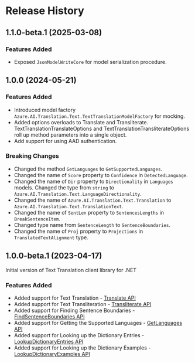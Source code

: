 # Release History

## 1.1.0-beta.1 (2025-03-08)

### Features Added

- Exposed `JsonModelWriteCore` for model serialization procedure.

## 1.0.0 (2024-05-21)

### Features Added

- Introduced model factory `Azure.AI.Translation.Text.TextTranslationModelFactory` for mocking.
- Added options overloads to Translate and Transliterate. TextTranslationTranslateOptions and TextTranslationTransliterateOptions roll up method parameters into a single object.
- Add support for using AAD authentication.

### Breaking Changes

- Changed the method `GetLanguages` to `GetSupportedLanguages`.
- Changed the name of `Score` property to `Confidence` in `DetectedLanguage`.
- Changed the name of `Dir` property to `Directionality` in `Languages` models. Changed the type from `string` to `Azure.AI.Translation.Text.LanguageDirectionality`.
- Changed the name of `Azure.AI.Translation.Text.Translation` to `Azure.AI.Translation.Text.TranslationText`.
- Changed the name of `SentLen` property to `SentencesLengths` in `BreakSentenceItem`.
- Changed type name from `SentenceLength` to `SentenceBoundaries`.
- Changed the name of `Proj` property to `Projections` in `TranslatedTextAlignment` type.

## 1.0.0-beta.1 (2023-04-17)
Initial version of Text Translation client library for .NET

### Features Added
- Added support for Text Translation - [Translate API](https://learn.microsoft.com/azure/cognitive-services/translator/reference/v3-0-translate)
- Added support for Text Transliteration - [Transliterate API](https://learn.microsoft.com/azure/cognitive-services/translator/reference/v3-0-transliterate)
- Added support for Finding Sentence Boundaries - [FindSentenceBoundaries API](https://learn.microsoft.com/azure/cognitive-services/translator/reference/v3-0-break-sentence)
- Added support for Getting the Supported Languages - [GetLanguages API](https://learn.microsoft.com/azure/cognitive-services/translator/reference/v3-0-languages)
- Added support for Looking up the Dictionary Entries - [LookupDictionaryEntries API](https://learn.microsoft.com/azure/cognitive-services/translator/reference/v3-0-dictionary-lookup)
- Added support for Looking up the Dictionary Examples - [LookupDictionaryExamples API](https://learn.microsoft.com/azure/cognitive-services/translator/reference/v3-0-dictionary-examples)

